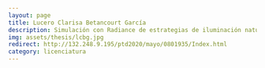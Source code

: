 ```yaml
---
layout: page
title: Lucero Clarisa Betancourt García
description: Simulación con Radiance de estrategias de iluminación natural en un espacio del IER
img: assets/thesis/lcbg.jpg
redirect: http://132.248.9.195/ptd2020/mayo/0801935/Index.html
category: licenciatura
---
```

